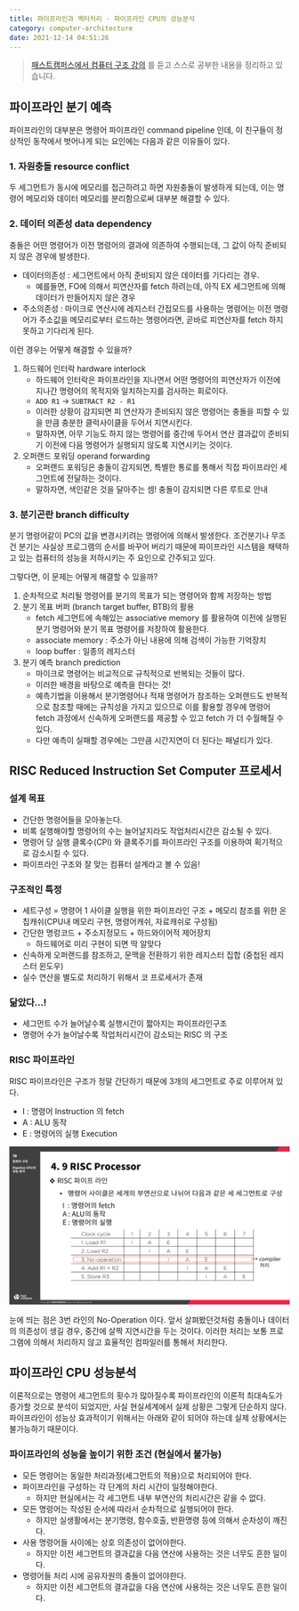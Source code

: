 ```yaml
---
title: 파이프라인과 벡터처리 - 파이프라인 CPU의 성능분석
category: computer-architecture
date: 2021-12-14 04:51:26
---
```


> [패스트캠퍼스에서 컴퓨터 구조 강의](https://storage.googleapis.com/static.fastcampus.co.kr/prod/uploads/202104/161058-24/[패스트캠퍼스]-교육과정소개서-올인원-패키지---컴퓨터-공학-전공-필수.pdf) 를 듣고 스스로 공부한 내용을 정리하고 있습니다.


## 파이프라인 분기 예측
파이프라인의 대부분은 명령어 파이프라인 command pipeline 인데, 
이 친구들이 정상적인 동작에서 벗어나게 되는 요인에는 다음과 같은 이유들이 있다.

### 1. 자원충돌 resource conflict 
두 세그먼트가 동시에 메모리를 접근하려고 하면 자원충돌이 발생하게 되는데, 
이는 명령어 메모리와 데이터 메모리를 분리함으로써 대부분 해결할 수 있다. 

### 2. 데이터 의존성 data dependency
충돌은 어떤 명령어가 이전 명령어의 결과에 의존하여 수행되는데, 그 값이 아직 준비되지 않은 경우에 발생한다.
- 데이터의존성 : 세그먼트에서 아직 준비되지 않은 데이터를 기다리는 경우. 
  - 예를들면, FO에 의해서 피연산자를 fetch 하려는데, 아직 EX 세그먼트에 의해 데이터가 만들어지지 않은 경우 
- 주소의존성 : 마이크로 연산시에 레지스터 간접모드를 사용하는 명령어는 이전 명령어가 주소값을 메모리로부터 로드하는 명령어라면, 곧바로 피연산자를 fetch 하지 못하고 기다리게 된다. 

이런 경우는 어떻게 해결할 수 있을까? 

1. 하드웨어 인터락 hardware interlock
   - 하드웨어 인터락은 파이프라인을 지나면서 어떤 명령어의 피연산자가 이전에 지나간 명령어의 목적지와 일치하는지를 검사하는 회로이다. 
   - `ADD R1` -> `SUBTRACT R2 - R1`  
   - 이러한 상황이 감지되면 피 연산자가 준비되지 않은 명령어는 충돌을 피할 수 있을 만큼 충분한 클럭사이클을 두어서 지연시킨다. 
   - 말하자면, 아무 기능도 하지 않는 명령어를 중간에 두어서 연산 결과값이 준비되기 이전에 다음 명령어가 실행되지 않도록 지연시키는 것이다. 
2. 오퍼랜드 포워딩 operand forwarding 
   - 오퍼랜드 포워딩은 충돌이 감지되면, 특별한 통로를 통해서 직접 파이프라인 세그먼트에 전달하는 것이다. 
   - 말하자면, 색인같은 것을 달아주는 셈! 충돌이 감지되면 다른 루트로 안내

### 3. 분기곤란 branch difficulty
분기 명령어같이 PC의 값을 변경시키려는 명령어에 의해서 발생한다. 조건분기나 무조건 분기는 사실상 프로그램의 순서를 바꾸어 버리기 때문에 파이프라인 시스템을 채택하고 있는 컴퓨터의 성능을 저하시키는 주 요인으로 간주되고 있다. 

그렇다면, 이 문제는 어떻게 해결할 수 있을까? 

1. 순차적으로 처리될 명령어를 분기의 목표가 되는 명령어와 함께 저장하는 방법
2. 분기 목표 버퍼 (branch target buffer, BTB)의 활용 
   - fetch 세그먼트에 속해있는 associative memory 를 활용하여 이전에 실행된 분기 명령어와 분기 목표 명령어를 저장하여 활용한다. 
   - associate memory : 주소가 아닌 내용에 의해 검색이 가능한 기억장치 
   - loop buffer : 일종의 레지스터
3. 분기 예측 branch prediction
   - 마이크로 명령어는 비교적으로 규칙적으로 반복되는 것들이 많다. 
   - 이러한 배경을 바탕으로 예측을 한다는 것! 
   - 예측기법을 이용해서 분기명령어나 적재 명령어가 참조하는 오퍼랜드도 반복적으로 참조할 때에는 규칙성을 가지고 있으므로 이를 활용할 경우에 명령어 fetch 과정에서 신속하게 오퍼랜드를 제공할 수 있고 fetch 가 더 수월해질 수 있다.
   - 다만 예측이 실패할 경우에는 그만큼 시간지연이 더 된다는 패널티가 있다. 

## RISC Reduced Instruction Set Computer 프로세서 

### 설계 목표
- 간단한 명령어들을 모아놓는다. 
- 비록 실행해야할 명령어의 수는 늘어날지라도 작업처리시간은 감소될 수 있다. 
- 명령어 당 실행 클록수(CPI) 와 클록주기를 파이프라인 구조를 이용하여 획기적으로 감소시킬 수 있다. 
- 파이프라인 구조와 잘 맞는 컴퓨터 설계라고 볼 수 있음!

### 구조적인 특정
- 세트구성 = 명령어 1 사이클 실행을 위한 파이프라인 구조 + 메모리 참조를 위한 온칩캐쉬(CPU내 메모리 구현, 명령어캐쉬, 자료캐쉬로 구성됨)
- 간단한 명렁코드 + 주소지정모드 + 하드와이어적 제어장치
  - 하드웨어로 미리 구현이 되면 딱 알맞다
- 신속하게 오퍼랜드를 참조하고, 문맥을 전환하기 위한 레지스터 집합 (중첩된 레지스터 윈도우)
- 실수 연산을 별도로 처리하기 위해서 코 프로세서가 존재

### 닮았다...!
- 세그먼트 수가 늘어날수록 실행시간이 짧아지는 파이프라인구조
- 명령어 수가 늘어날수록 작업처리시간이 감소되는 RISC 의 구조   

### RISC 파이프라인
RISC 파이프라인은 구조가 정말 간단하기 때문에 3개의 세그먼트로 주로 이루어져 있다.
- I : 명령어 Instruction 의 fetch 
- A : ALU 동작 
- E : 명령어의 실행 Execution

![img.png](/.gitbook/assets/computer-1001.png)

눈에 띄는 점은 3번 라인의 No-Operation 이다. 앞서 살펴봤던것처럼 충돌이나 데이터의 의존성이 생길 경우, 중간에 살짝 지연시간을 두는 것이다. 이러한 처리는 보통 프로그램에 의해서 처리하지 않고 효율적인 컴파일러를 통해서 처리한다.  


## 파이프라인 CPU 성능분석 
이론적으로는 명령어 세그먼트의 횟수가 많아질수록 파이프라인의 이론적 최대속도가 증가할 것으로 분석이 되었지만, 사실 현실세계에서 실제 상황은 그렇게 단순하지 않다. 
파이프라인이 성능상 효과적이기 위해서는 아래와 같이 되어야 하는데 실제 상황에서는 불가능하기 때문이다.

### 파이프라인의 성능을 높이기 위한 조건 (현실에서 불가능)
- 모든 명령어는 동일한 처리과정(세그먼트의 적용)으로 처리되어야 한다.
- 파이프라인을 구성하는 각 단계의 처리 시간이 일정해야한다. 
  - 하지만 현실에서는 각 세그먼트 내부 부연산의 처리시간은 같을 수 없다. 
- 모든 명령어는 작성된 순서에 따라서 순차적으로 실행되어야 한다. 
  - 하지만 실생활에서는 분기명령, 함수호출, 반환명령 등에 의해서 순차성이 깨진다. 
- 사용 명령어들 사이에는 상호 의존성이 없어야한다.
  - 하지만 이전 세그먼트의 결과값을 다음 연산에 사용하는 것은 너무도 흔한 일이다. 
- 명령어들 처리 시에 공유자원의 충돌이 없어야한다. 
  - 하지만 이전 세그먼트의 결과값을 다음 연산에 사용하는 것은 너무도 흔한 일이다. 

